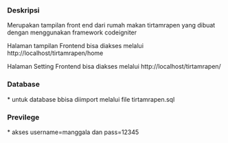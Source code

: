 <h3> Deskripsi </h3>

Merupakan tampilan front end dari rumah makan tirtamrapen yang dibuat dengan menggunakan framework codeigniter

Halaman tampilan Frontend bisa diakses melalui http://localhost/tirtamrapen/home

Halaman Setting Frontend bisa diakses melalui http://localhost/tirtamrapen/


<h3> Database </h3>
* untuk database bbisa diimport melalui file tirtamrapen.sql
 
 
<h3> Previlege </h3>
* akses username=manggala dan pass=12345
